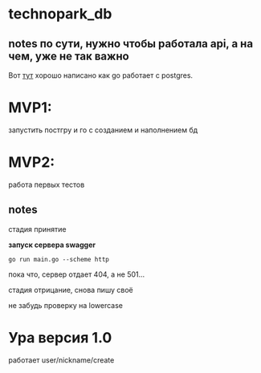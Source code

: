 # technopark_db



## notes по сути, нужно чтобы работала api, а на чем, уже не так важно

Вот [тут](https://astaxie.gitbooks.io/build-web-application-with-golang/en/05.4.html) хорошо написано как go работает с postgres. 

# MVP1:
запустить постгру и го с созданием и наполнением бд

# MVP2: 
работа первых тестов




## notes 

стадия принятие

**запуск сервера swagger** 
```
go run main.go --scheme http
```

пока что, сервер отдает 404, а не 501...


стадия отрицание, снова пишу своё

не забудь проверку на lowercase

# Ура версия 1.0
работает user/nickname/create
